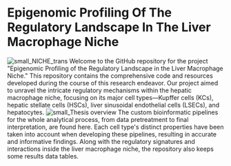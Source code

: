 # Epigenomic Profiling Of The Regulatory Landscape In The Liver Macrophage Niche

![small_NICHE_trans](https://github.com/joelpablos/Epigenetics-Liver-Macrophage-Niche/assets/27351828/4ca59668-bcc1-4b27-a63d-4387b44bc8c8)
Welcome to the GitHub repository for the project "Epigenomic Profiling of the Regulatory Landscape in the Liver Macrophage Niche." This repository contains the comprehensive code and resources developed during the course of this research endeavor. Our project aimed to unravel the intricate regulatory mechanisms within the hepatic macrophage niche, focusing on its major cell types—Kupffer cells (KCs), hepatic stellate cells (HSCs), liver sinusoidal endothelial cells (LSECs), and hepatocytes.
![small_Thesis overview](https://github.com/joelpablos/Epigenetics-Liver-Macrophage-Niche/assets/27351828/48d5e96c-e420-43b4-b252-39bb5d4f31b3)
The custom bioinformatic pipelines for the whole analytical process, from data pretreatment to final interpretation, are found here. Each cell type's distinct properties have been taken into account when developing these pipelines, resulting in accurate and informative findings. Along with the regulatory signatures and interactions inside the liver macrophage niche, the repository also keeps some results data tables.




